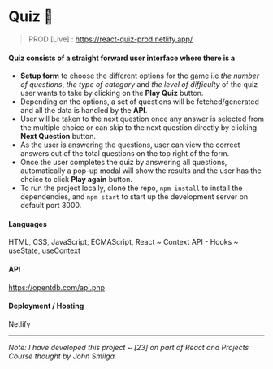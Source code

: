 # Quiz 🧠

> PROD [Live] : https://react-quiz-prod.netlify.app/

#### Quiz consists of a straight forward user interface where there is a
- **Setup form** to choose the different options for the game i.e *the number of questions*, *the type of category* and *the level of difficulty* of the quiz user wants to take by clicking on the **Play Quiz** button.
- Depending on the options, a set of questions will be fetched/generated and all the data is handled by the **API**.
- User will be taken to the next question once any answer is selected from the multiple choice or can skip to the next question directly by clicking **Next Question** button.
- As the user is answering the questions, user can view the correct answers out of the total questions on the top right of the form.
- Once the user completes the quiz by answering all questions, automatically a pop-up modal will show the results and the user has the choice to click **Play again** button.
- To run the project locally, clone the repo, `npm install` to install the dependencies, and `npm start` to start up the development server on default port 3000.

#### Languages

HTML, CSS, JavaScript, ECMAScript, React ~ Context API - Hooks ~ useState, useContext

#### API

https://opentdb.com/api.php

#### Deployment / Hosting

Netlify

---

_Note: I have developed this project ~ [23] on part of React and Projects Course thought by John Smilga._

